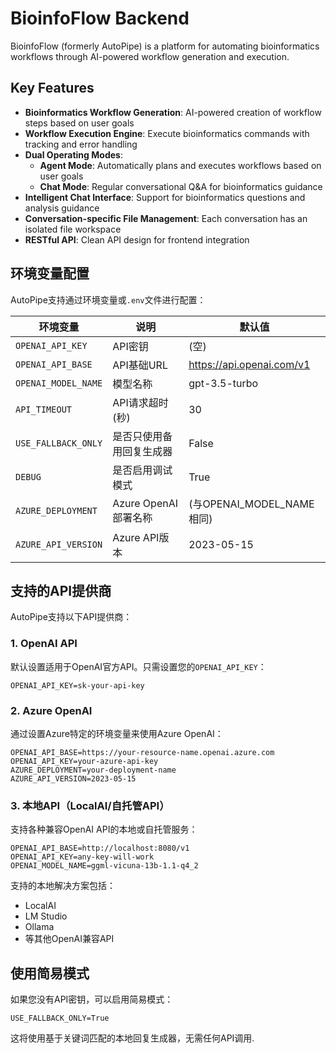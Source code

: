 # BioinfoFlow Backend

BioinfoFlow (formerly AutoPipe) is a platform for automating bioinformatics workflows through AI-powered workflow generation and execution.

## Key Features

- **Bioinformatics Workflow Generation**: AI-powered creation of workflow steps based on user goals
- **Workflow Execution Engine**: Execute bioinformatics commands with tracking and error handling
- **Dual Operating Modes**:
  - **Agent Mode**: Automatically plans and executes workflows based on user goals
  - **Chat Mode**: Regular conversational Q&A for bioinformatics guidance
- **Intelligent Chat Interface**: Support for bioinformatics questions and analysis guidance
- **Conversation-specific File Management**: Each conversation has an isolated file workspace
- **RESTful API**: Clean API design for frontend integration

## 环境变量配置

AutoPipe支持通过环境变量或`.env`文件进行配置：

| 环境变量 | 说明 | 默认值 |
|---------|------|--------|
| `OPENAI_API_KEY` | API密钥 | (空) |
| `OPENAI_API_BASE` | API基础URL | https://api.openai.com/v1 |
| `OPENAI_MODEL_NAME` | 模型名称 | gpt-3.5-turbo |
| `API_TIMEOUT` | API请求超时(秒) | 30 |
| `USE_FALLBACK_ONLY` | 是否只使用备用回复生成器 | False |
| `DEBUG` | 是否启用调试模式 | True |
| `AZURE_DEPLOYMENT` | Azure OpenAI部署名称 | (与OPENAI_MODEL_NAME相同) |
| `AZURE_API_VERSION` | Azure API版本 | 2023-05-15 |

## 支持的API提供商

AutoPipe支持以下API提供商：

### 1. OpenAI API

默认设置适用于OpenAI官方API。只需设置您的`OPENAI_API_KEY`：

```
OPENAI_API_KEY=sk-your-api-key
```

### 2. Azure OpenAI

通过设置Azure特定的环境变量来使用Azure OpenAI：

```
OPENAI_API_BASE=https://your-resource-name.openai.azure.com
OPENAI_API_KEY=your-azure-api-key
AZURE_DEPLOYMENT=your-deployment-name
AZURE_API_VERSION=2023-05-15
```

### 3. 本地API（LocalAI/自托管API）

支持各种兼容OpenAI API的本地或自托管服务：

```
OPENAI_API_BASE=http://localhost:8080/v1
OPENAI_API_KEY=any-key-will-work
OPENAI_MODEL_NAME=ggml-vicuna-13b-1.1-q4_2
```

支持的本地解决方案包括：
- LocalAI
- LM Studio
- Ollama
- 等其他OpenAI兼容API

## 使用简易模式

如果您没有API密钥，可以启用简易模式：

```
USE_FALLBACK_ONLY=True
```

这将使用基于关键词匹配的本地回复生成器，无需任何API调用.